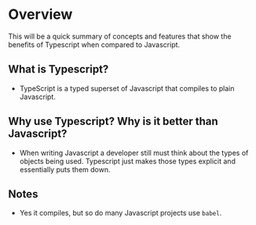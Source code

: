 # Overview

This will be a quick summary of concepts and features that show the benefits of Typescript when compared to Javascript.

## What is Typescript?

- TypeScript is a typed superset of Javascript that compiles to plain Javascript.

## Why use Typescript? Why is it better than Javascript?

- When writing Javascript a developer still must think about the types of objects being used. Typescript just makes those types explicit and essentially puts them down.

## Notes

- Yes it compiles, but so do many Javascript projects use `babel`.
